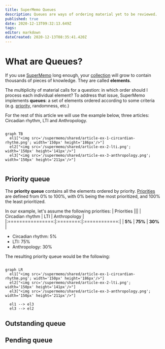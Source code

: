 ```yaml
---
title: SuperMemo Queues
description: Queues are ways of ordering material yet to be reviewed.
published: true
date: 2020-12-13T09:32:13.649Z
tags: 
editor: markdown
dateCreated: 2020-12-13T08:35:41.420Z
---
```


# What are Queues?

If you use [SuperMemo](/supermemo) long enough, your [collection](https://supermemo.guru/wiki/Collection) will grow to contain thousands of pieces of knowledge. They are called **elements**.

The multiplicity of material calls for a question: in which order should I process each individual element? To address that issue, SuperMemo implements **queues**: a set of elements ordered according to some criteria (e.g. [priority](/supermemo/priority), randomness, etc.)

For the rest of this article we will use the example below, three articles: Circadian rhythm, LTI and Anthropology.

```mermaid

graph TB
  el1["<img src='/supermemo/shared/article-ex-1-circardian-rhythm.png'; width='150px' height='186px'/>"]
  el2["<img src='/supermemo/shared/article-ex-2-lti.png'; width='150px' height='141px'/>"]
  el3["<img src='/supermemo/shared/article-ex-3-anthropology.png'; width='150px' height='211px'/>"]
  
```

## Priority queue

The **priority queue** contains all the elements ordered by priority. [Priorities](/supermemo/priority) are defined from 0% to 100%, with 0% being the most prioritized, and 100% the least prioritized.

In our example, let's assume the following priorities:
| Priorities                               |||
| Circadian rhythm |   LTI    | Anthropology |
|:================:|:========:|:============:|
| **5%**           | **75%**  | **30%**      |
- Circadian rhythm: 5%
- LTI: 75%
- Anthropology: 30%

The resulting priority queue would be the following:

```mermaid

graph LR
  el1["<img src='/supermemo/shared/article-ex-1-circardian-rhythm.png'; width='150px' height='186px'/>"]
  el2["<img src='/supermemo/shared/article-ex-2-lti.png'; width='150px' height='141px'/>"]
  el3["<img src='/supermemo/shared/article-ex-3-anthropology.png'; width='150px' height='211px'/>"]
  
  el1 --> el3
  el3 --> el2
```

## Outstanding queue

## Pending queue